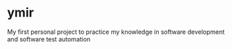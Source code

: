 # ymir
My first personal project to practice my knowledge in software development and software test automation
